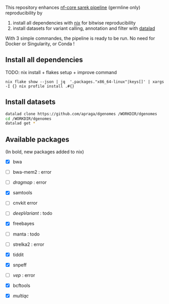 This repository enhances [nf-core sarek pipeline](https://nf-co.re/sarek/3.4.2/) (germline only) reproducibility by 
1. install all dependencies with [nix](https://nixos.org/) for bitwise reproducibility
2. install datasets for variant calling, annotation and filter with [datalad](https://www.datalad.org/)

With 3 simple commandes, the pipeline is ready to be run. No need for Docker or Singularity, or Conda !

## Install all dependencies

TODO: nix install + flakes setup + improve command
```
nix flake show --json | jq  '.packages."x86_64-linux"|keys[]' | xargs -I {} nix profile install .#{}
```

## Install datasets

``` bash
datalad clone https://github.com/apraga/dgenomes /WORKDIR/dgenomes
cd /WORKDIR/dgenomes
datalad get *
```

## Available packages

(In bold, new packages added to nix)

- [x] bwa 
- [ ] bwa-mem2 : error
- [ ] *dragmap* : error
- [x] samtools 
- [ ] cnvkit error
- [ ] *deepVariant* : todo
- [x] freebayes 
- [ ] manta : todo
- [ ] strelka2 : error
- [x] tiddit 
- [x] snpeff 
- [ ] *vep* : error
- [x] bcftools 
- [x] *multiqc*
 
